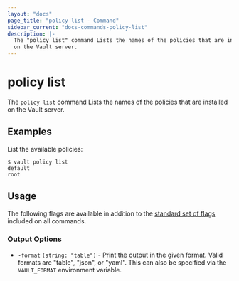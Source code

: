 ```yaml
---
layout: "docs"
page_title: "policy list - Command"
sidebar_current: "docs-commands-policy-list"
description: |-
  The "policy list" command Lists the names of the policies that are installed
  on the Vault server.
---
```


# policy list

The `policy list` command Lists the names of the policies that are installed on
the Vault server.

## Examples

List the available policies:

```text
$ vault policy list
default
root
```

## Usage

The following flags are available in addition to the [standard set of
flags](/docs/commands/index.html) included on all commands.

### Output Options

- `-format` `(string: "table")` - Print the output in the given format. Valid
  formats are "table", "json", or "yaml". This can also be specified via the
  `VAULT_FORMAT` environment variable.

